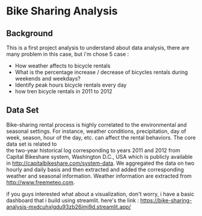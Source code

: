 # Bike Sharing Analysis

## Background 

This is a first project analysis to understand about data analysis, there are many problem in this case, but i'm chose 5 case :
- How weather affects to bicycle rentals
- What is the percentage increase / decrease of bicycles rentals during weekends and weekdays?
- Identify peak hours bicycle rentals every day
- how tren bicycle rentals in 2011 to 2012
 
## Data Set

Bike-sharing rental process is highly correlated to the environmental and seasonal settings. For instance, weather conditions,
precipitation, day of week, season, hour of the day, etc. can affect the rental behaviors. The core data set is related to  
the two-year historical log corresponding to years 2011 and 2012 from Capital Bikeshare system, Washington D.C., USA which is 
publicly available in http://capitalbikeshare.com/system-data. We aggregated the data on two hourly and daily basis and then 
extracted and added the corresponding weather and seasonal information. Weather information are extracted from http://www.freemeteo.com. 

if you guys interested what about a visualization, don't worry, i have a basic dashboard that i build using streamlit.
here's the link : https://bike-sharing-analysis-mxdcuhxlgdu93zb26imj9d.streamlit.app/
